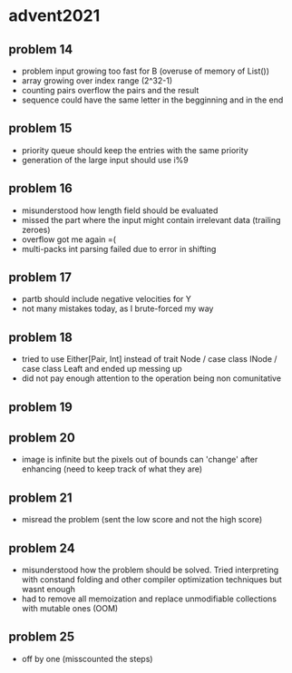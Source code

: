 # advent2021

## problem 14

- problem input growing too fast for B (overuse of memory of List())
- array growing over index range (2^32-1)
- counting pairs overflow the pairs and the result
- sequence could have the same letter in the begginning and in the end


## problem 15

- priority queue should keep the entries with the same priority
- generation of the large input should use i%9

## problem 16

- misunderstood how length field should be evaluated
- missed the part where the input might contain irrelevant data (trailing zeroes)
- overflow got me again =(
- multi-packs int parsing failed due to error in shifting 

## problem 17

- partb should include negative velocities for Y
- not many mistakes today, as I brute-forced my way 

## problem 18

- tried to use Either[Pair, Int] instead of trait Node / case class INode / case class Leaft and ended up messing up
- did not pay enough attention to the operation being non comunitative

## problem 19

## problem 20

- image is infinite but the pixels out of bounds can 'change' after enhancing (need to keep track of what they are)

## problem 21

- misread the problem (sent the low score and not the high score)

## problem 24

- misunderstood how the problem should be solved. Tried interpreting with constand folding and other compiler optimization techniques but wasnt enough
- had to remove all memoization and replace unmodifiable collections with mutable ones (OOM)

## problem 25

- off by one (misscounted the steps)